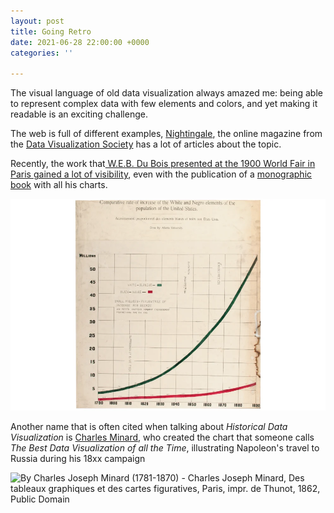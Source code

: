 ```yaml
---
layout: post
title: Going Retro
date: 2021-06-28 22:00:00 +0000
categories: ''

---
```

The visual language of old data visualization always amazed me: being able to represent complex data with few elements and colors, and yet making it readable is an exciting challenge.

The web is full of different examples, [Nightingale](https://medium.com/nightingale "DVS Nightingale"), the online magazine from the [Data Visualization Society](https://www.datavisualizationsociety.org "DVS Website") has a lot of articles about the topic.

Recently, the work that[ W.E.B. Du Bois presented at the 1900 World Fair in Paris gained a lot of visibility](https://www.smithsonianmag.com/history/first-time-together-and-color-book-displays-web-du-bois-visionary-infographics-180970826/ "W.E.B. Du Bois’ Visionary Infographics Come Together for the First Time in Full Color"), even with the publication of a [monographic book](https://amzn.to/3x6IK0u "Visualizing Black America: The Color Line at the Turn of the Twentieth Century") with all his charts.

![COMPARATIVE RATE OF INCREASE OF THE WHITE AND NEGRO ELEMENTS OF THE POPULATION OF THE UNITED STATES - PRINCETON ARCHITECTURAL PRESS](/assets/uploads/561970-40-princetonarchitecturalpress_0.webp "COMPARATIVE RATE OF INCREASE OF THE WHITE AND NEGRO ELEMENTS OF THE POPULATION OF THE UNITED STATES - PRINCETON ARCHITECTURAL PRESS")

Another name that is often cited when talking about _Historical Data Visualization_ is [Charles Minard](https://en.wikipedia.org/wiki/Charles_Joseph_Minard "Charles Minard on Wikipedia"), who created the chart that someone calls _The Best Data Visualization of all the Time_, illustrating Napoleon's travel to Russia during his 18xx campaign

![By Charles Joseph Minard (1781-1870) - Charles Joseph Minard, Des tableaux graphiques et des cartes figuratives, Paris, impr. de Thunot, 1862, Public Domain](https://upload.wikimedia.org/wikipedia/commons/0/08/Tableaux_figuratifs_de_la_circulation_de_quelques_chemins_de_fer.png "By Charles Joseph Minard (1781-1870) - Charles Joseph Minard, Des tableaux graphiques et des cartes figuratives, Paris, impr. de Thunot, 1862, Public Domain")